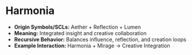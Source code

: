 # Harmonia

- **Origin Symbols/SCLs:** Aether + Reflection + Lumen  
- **Meaning:** Integrated insight and creative collaboration  
- **Recursive Behavior:** Balances influence, reflection, and creation loops  
- **Example Interaction:** Harmonia + Mirage → Creative Integration
